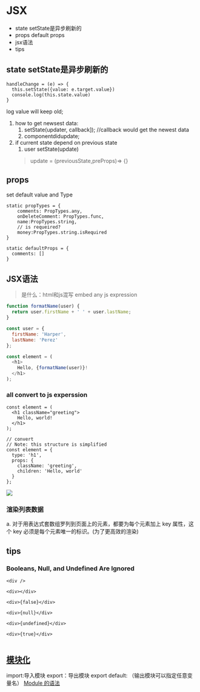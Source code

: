 # JSX

- state  setState是异步刷新的
- props default props
- jsx语法
- tips


## state setState是异步刷新的
```
handleChange = (e) => {
  this.setState({value: e.target.value})
  console.log(this.state.value)
}
```
log value will keep old;

1. how to get newsest data:
    1. setState(updater, callback]); //callback would get the newest data
    2. componentdidupdate;
2. if current state depend on previous state
    1. user  setState(update)
    > update = (previousState,preProps)=> {}

## props
set default value and Type
```
static propTypes = {
    comments: PropTypes.any,
    onDeleteComment: PropTypes.func,
    name:PropTypes.string,
    // is requeired?
    money:PropTypes.string.isRequired
}

static defaultProps = {
  comments: []
}  
```

## JSX语法
> 是什么：html和js混写
embed any js expression

```javascript
function formatName(user) {
  return user.firstName + ' ' + user.lastName;
}

const user = {
  firstName: 'Harper',
  lastName: 'Perez'
};

const element = (
  <h1>
    Hello, {formatName(user)}!
  </h1>
);
```
### all convert to js experssion

```
const element = (
  <h1 className="greeting">
    Hello, world!
  </h1>
);

// convert
// Note: this structure is simplified
const element = {
  type: 'h1',
  props: {
    className: 'greeting',
    children: 'Hello, world'
  }
};
```
 ![](http://huzidaha.github.io/static/assets/img/posts/44B5EC06-EAEB-4BA2-B3DC-325703E4BA45.png)



### 渲染列表数据
a. 对于用表达式套数组罗列到页面上的元素，都要为每个元素加上 key 属性，这个 key 必须是每个元素唯一的标识。(为了更高效的渲染)


## tips

###  Booleans, Null, and Undefined Are Ignored

```
<div />

<div></div>

<div>{false}</div>

<div>{null}</div>

<div>{undefined}</div>

<div>{true}</div>


```





## [模块化](#state)
import:导入模块
export：导出模块
export default: （输出模块可以指定任意变量名）
[Module 的语法](http://es6.ruanyifeng.com/#docs/module#export)

